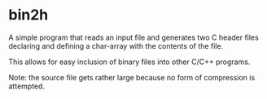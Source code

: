 # bin2h

A simple program that reads an input file and generates two C header files
declaring and defining a char-array with the contents of the file.

This allows for easy inclusion of binary files into other C/C++ programs.

Note: the source file gets rather large because no form of compression
is attempted.
